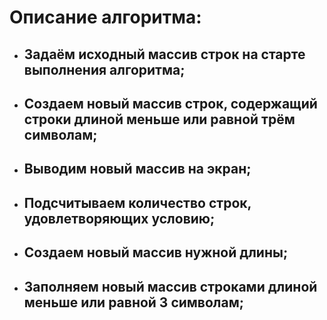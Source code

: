 # Описание алгоритма:  
- ## Задаём исходный массив строк на старте выполнения алгоритма;
- ## Создаем новый массив строк, содержащий строки длиной меньше или равной трём символам;
- ## Выводим новый массив на экран;
- ## Подсчитываем количество строк, удовлетворяющих условию;
- ## Создаем новый массив нужной длины;
- ## Заполняем новый массив строками длиной меньше или равной 3 символам;

